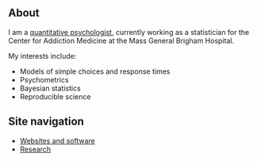 ## About

I am a [quantitative psychologist](http://www.apa.org/research/tools/quantitative/), currently working as a statistician for the Center for Addiction Medicine at the Mass General Brigham Hospital.

My interests include:

* Models of simple choices and response times
* Psychometrics
* Bayesian statistics
* Reproducible science

## Site navigation

* [Websites and software](docs/C01_P000_Links.md)
* [Research](docs/C03_P000_Academic_work.md)
